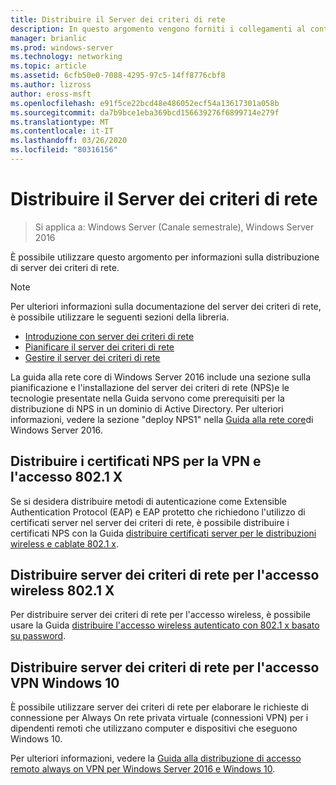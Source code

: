 ```yaml
---
title: Distribuire il Server dei criteri di rete
description: In questo argomento vengono forniti i collegamenti al contenuto di distribuzione del server dei criteri di rete per Windows Server 2016 e sono inclusi i collegamenti a informazioni aggiuntive su NPS.
manager: brianlic
ms.prod: windows-server
ms.technology: networking
ms.topic: article
ms.assetid: 6cfb50e0-7088-4295-97c5-14ff8776cbf8
ms.author: lizross
author: eross-msft
ms.openlocfilehash: e91f5ce22bcd48e486052ecf54a13617301a058b
ms.sourcegitcommit: da7b9bce1eba369bcd156639276f6899714e279f
ms.translationtype: MT
ms.contentlocale: it-IT
ms.lasthandoff: 03/26/2020
ms.locfileid: "80316156"
---
```

# <a name="deploy-network-policy-server"></a>Distribuire il Server dei criteri di rete

>Si applica a: Windows Server (Canale semestrale), Windows Server 2016

È possibile utilizzare questo argomento per informazioni sulla distribuzione di server dei criteri di rete.

>[!NOTE]
>Per ulteriori informazioni sulla documentazione del server dei criteri di rete, è possibile utilizzare le seguenti sezioni della libreria.  
>- [Introduzione con server dei criteri di rete](nps-getstart-top.md)
>- [Pianificare il server dei criteri di rete](nps-plan-top.md)
>- [Gestire il server dei criteri di rete](nps-manage-top.md)

La guida alla rete core di Windows Server 2016 include una sezione sulla pianificazione e l'installazione del server dei criteri di rete \(NPS\)e le tecnologie presentate nella Guida servono come prerequisiti per la distribuzione di NPS in un dominio di Active Directory. Per ulteriori informazioni, vedere la sezione "deploy NPS1" nella [Guida alla rete core](https://technet.microsoft.com/windows-server-docs/networking/core-network-guide/core-network-guide#BKMK_deployNPS1)di Windows Server 2016.

## <a name="deploy-nps-certificates-for-vpn-and-8021x-access"></a>Distribuire i certificati NPS per la VPN e l'accesso 802.1 X

Se si desidera distribuire metodi di autenticazione come Extensible Authentication Protocol \(EAP\) e EAP protetto che richiedono l'utilizzo di certificati server nel server dei criteri di rete, è possibile distribuire i certificati NPS con la Guida [distribuire certificati server per le distribuzioni wireless e cablate 802.1 x](https://technet.microsoft.com/windows-server-docs/networking/core-network-guide/cncg/server-certs/deploy-server-certificates-for-802.1x-wired-and-wireless-deployments).

## <a name="deploy-nps-for-8021x-wireless-access"></a>Distribuire server dei criteri di rete per l'accesso wireless 802.1 X

Per distribuire server dei criteri di rete per l'accesso wireless, è possibile usare la Guida [distribuire l'accesso wireless autenticato con 802.1 x basato su password](https://technet.microsoft.com/windows-server-docs/networking/core-network-guide/cncg/wireless/a-deploy-8021x-wireless-access).

## <a name="deploy-nps-for-windows-10-vpn-access"></a>Distribuire server dei criteri di rete per l'accesso VPN Windows 10

È possibile utilizzare server dei criteri di rete per elaborare le richieste di connessione per Always On rete privata virtuale \(connessioni VPN\) per i dipendenti remoti che utilizzano computer e dispositivi che eseguono Windows 10.

Per ulteriori informazioni, vedere la [Guida alla distribuzione di accesso remoto always on VPN per Windows Server 2016 e Windows 10](https://docs.microsoft.com/windows-server/remote/remote-access/vpn/always-on-vpn/deploy/always-on-vpn-deploy).

